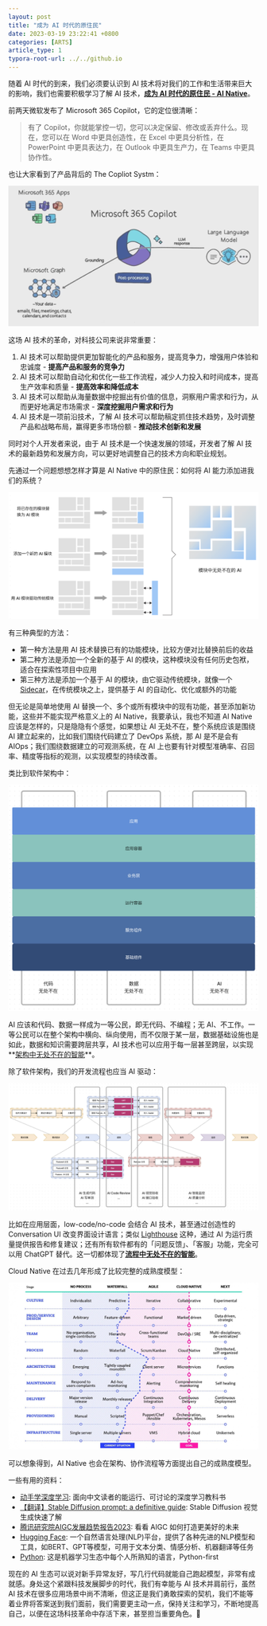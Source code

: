 ```yaml
---
layout: post
title: "成为 AI 时代的原住民"
date: 2023-03-19 23:22:41 +0800
categories: [ARTS]
article_type: 1
typora-root-url: ../../github.io
---
```


随着 AI 时代的到来，我们必须要认识到 AI 技术将对我们的工作和生活带来巨大的影响，我们也需要积极学习了解 AI 技术，**<u>成为 AI 时代的原住民 - AI Native</u>**。

前两天微软发布了 Microsoft 365 Copilot，它的定位很清晰：

> 有了 Copilot，你就能掌控一切，您可以决定保留、修改或丢弃什么。现在，您可以在 Word 中更具创造性，在 Excel 中更具分析性，在 PowerPoint 中更具表达力，在 Outlook 中更具生产力，在 Teams 中更具协作性。

也让大家看到了产品背后的 The Copliot Systm：

![](/assets/img/194-1.png)

这场 AI 技术的革命，对科技公司来说非常重要：

1. AI 技术可以帮助提供更加智能化的产品和服务，提高竞争力，增强用户体验和忠诚度 - **提高产品和服务的竞争力**
2. AI 技术可以帮助自动化和优化一些工作流程，减少人力投入和时间成本，提高生产效率和质量 - **提高效率和降低成本**
3. AI 技术可以帮助从海量数据中挖掘出有价值的信息，洞察用户需求和行为，从而更好地满足市场需求 - **深度挖掘用户需求和行为**
4. AI 技术是一项前沿技术，了解 AI 技术可以帮助稿定抓住技术趋势，及时调整产品和战略布局，赢得更多市场份额 - **推动技术创新和发展**

同时对个人开发者来说，由于 AI 技术是一个快速发展的领域，开发者了解 AI 技术的最新趋势和发展方向，可以更好地调整自己的技术方向和职业规划。

先通过一个问题想想怎样才算是 AI Native 中的原住民：如何将 AI 能力添加进我们的系统？

![](/assets/img/194-2.png)

有三种典型的方法：

- 第一种方法是用 AI 技术替换已有的功能模块，比较方便对比替换前后的收益
- 第二种方法是添加一个全新的基于 AI 的模块，这种模块没有任何历史包袱，适合在探索性项目中应用
- 第三种方法是添加一个基于 AI 的模块，由它驱动传统模块，就像一个 [Sidecar](https://blog.devgenius.io/sidecar-and-service-mesh-101-134d342bdad9)，在传统模块之上，提供基于 AI 的自动化、优化或额外的功能

但无论是简单地使用 AI 替换一个、多个或所有模块中的现有功能，甚至添加新功能，这些并不能实现严格意义上的 AI Native，我要承认，我也不知道 AI Native 应该是怎样的，只是隐隐有个感觉，如果想让 AI 无处不在，整个系统应该是围绕 AI 建立起来的，比如我们围绕代码建立了 DevOps 系统，那 AI 是不是会有 AIOps；我们围绕数据建立的可观测系统，在 AI 上也要有针对模型准确率、召回率、精度等指标的观测，以实现模型的持续改善。

类比到软件架构中：

![](/assets/img/194-3.png)

AI 应该和代码、数据一样成为一等公民，即无代码、不编程；无 AI、不工作。一等公民可以在整个架构中横向、纵向使用，而不仅限于某一层，数据基础设施也是如此，数据和知识需要跨层共享，AI 技术也可以应用于每一层甚至跨层，以实现**<u>架构中无处不在的智能</u>**。

除了软件架构，我们的开发流程也应当 AI 驱动：

![](/assets/img/194-4.png)

比如在应用层面，low-code/no-code 会结合 AI 技术，甚至通过创造性的 Conversation UI 改变界面设计语言；类似 [Lighthouse](https://developer.chrome.com/docs/lighthouse/overview/) 这种，通过 AI 为运行质量提供报告和修复建议；还有所有软件都有的「问题反馈」、「客服」功能，完全可以用 ChatGPT 替代。这一切都体现了<u>**流程中无处不在的智能**</u>。

Cloud Native 在过去几年形成了比较完整的成熟度模型：

![](/assets/img/194-5.jpeg)

可以想象得到，AI Native 也会在架构、协作流程等方面提出自己的成熟度模型。

一些有用的资料：

- [动手学深度学习](https://zh.d2l.ai/): 面向中文读者的能运行、可讨论的深度学习教科书
- [【翻译】Stable Diffusion prompt: a definitive guide](https://zhuanlan.zhihu.com/p/611479852): Stable Diffusion 视觉生成快速了解 
- [腾讯研究院AIGC发展趋势报告2023](https://docs.qq.com/pdf/DSkp1UWp0ZEFFeG5p): 看看 AIGC 如何打造更美好的未来
- [Hugging Face](https://huggingface.co/): 一个自然语言处理(NLP)平台，提供了各种先进的NLP模型和工具，如BERT、GPT等模型，可用于文本分类、情感分析、机器翻译等任务
- [Python](https://www.python.org/): 这是机器学习生态中每个人所熟知的语言，Python-first

现在的 AI 生态可以说对新手异常友好，写几行代码就能自己跑起模型，非常有成就感。身处这个紧跟科技发展脚步的时代，我们有幸能与 AI 技术并肩前行，虽然 AI 技术在很多应用场景中尚不清晰，但这正是我们勇敢探索的契机，我们不能等着业界将答案送到我们面前，我们需要更主动一点，保持关注和学习，不断地提高自己，以便在这场科技革命中存活下来，甚至担当重要角色。💪
